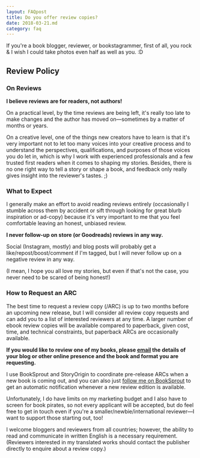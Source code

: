 ```yaml
---
layout: FAQpost
title: Do you offer review copies?
date: 2018-03-21.md
category: faq
---
```


If you're a book blogger, reviewer, or bookstagrammer, first of all, you rock & I wish I could take photos even half as well as you. :D


## Review Policy

### On Reviews

**I believe reviews are for readers, not authors!**

On a practical level, by the time reviews are being left, it's really too late to make changes and the author has moved on—sometimes by a matter of months or years.

On a creative level, one of the things new creators have to learn is that it's very important not to let too many voices into your creative process and to understand the perspectives, qualifications, and purposes of those voices you do let in, which is why I work with experienced professionals and a few trusted first readers when it comes to shaping my stories. Besides, there is no one right way to tell a story or shape a book, and feedback only really gives insight into the reviewer's tastes. ;)

### What to Expect

I generally make an effort to avoid reading reviews entirely (occasionally I stumble across them by accident or sift through looking for great blurb inspiration or ad-copy) because it's very important to me that you feel comfortable leaving an honest, unbiased review.

**I never follow-up on store (or Goodreads) reviews in any way.**

Social (Instagram, mostly) and blog posts will probably get a like/repost/boost/comment if I'm tagged, but I will never follow up on a negative review in any way.

(I mean, I hope you all love my stories, but even if that's not the case, you never need to be scared of being honest!)

### How to Request an ARC

The best time to request a review copy (/ARC) is up to two months before an upcoming new release, but I will consider all review copy requests and can add you to a list of interested reviewers at any time. A larger number of ebook review copies will be available compared to paperback, given cost, time, and technical constraints, but paperback ARCs are occasionally available.

**If you would like to review one of my books, please [email](mailto:kaiewrites@gmail.com) the details of your blog or other online presence and the book and format you are requesting.**

I use BookSprout and StoryOrigin to coordinate pre-release ARCs when a new book is coming out, and you can also just [follow me on BookSprout](https://booksprout.co/author/2405/k-a-wiggins) to get an automatic notification whenever a new review edition is available.

Unfortunately, I do have limits on my marketing budget and I also have to screen for book pirates, so not every applicant will be accepted, but do feel free to get in touch even if you're a smaller/newbie/international reviewer—I want to support those starting out, too!

I welcome bloggers and reviewers from all countries; however, the ability to read and communicate in written English is a necessary requirement. (Reviewers interested in my translated works should contact the publisher directly to enquire about a review copy.)
